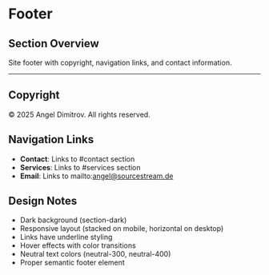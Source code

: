 # Footer

## Section Overview
Site footer with copyright, navigation links, and contact information.

---

## Copyright
© 2025 Angel Dimitrov. All rights reserved.

## Navigation Links
- **Contact**: Links to #contact section
- **Services**: Links to #services section  
- **Email**: Links to mailto:angel@sourcestream.de

## Design Notes
- Dark background (section-dark)
- Responsive layout (stacked on mobile, horizontal on desktop)
- Links have underline styling
- Hover effects with color transitions
- Neutral text colors (neutral-300, neutral-400)
- Proper semantic footer element